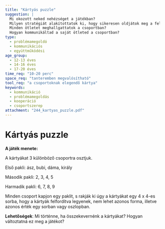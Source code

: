 ```yaml
---
title: "Kártyás puzzle"
suggestion: | 
  Mi okozott neked nehézséget a játékban?
  Milyen stratégiát alakítottatok ki, hogy sikeresen oldjátok meg a feladatot? Mi volt a te szereped a csoportban? 
  Minden ötletet meghallgattatok a csoportban?
  Hogyan kommunikáltad a saját ötleted a csoportban?
type:
  - problémamegoldó
  - kommunikációs
  - együttműködési
age_group:
  - 12-13 éves
  - 14-16 éves
  - 17-20 éves
time_req: "10-20 perc"
space_req: "tanteremben megvalósítható"
tool_req: "a csoportoknak elegendő kártya"
keywords: 
  - kommunikáció
  - problémamegoldás
  - kooperáció
  - csoportszerep
attachment: "244_kartyas_puzzle.pdf"
---
```


# Kártyás puzzle

**A játék menete:**

A kártyákat 3 különböző csoportra osztjuk.

Első pakli: ász, bubi, dáma, király

Második pakli: 2, 3, 4, 5

Harmadik pakli: 6, 7, 8, 9

Minden csoport kapjon egy paklit, s rakják ki úgy a kártyákat egy 4 x 4-es sorba, hogy a kártyák felfordítva legyenek, nem lehet azonos forma, illetve azonos érték egy sorban vagy oszlopban.

**Lehetőségek**: Mi történne, ha összekevernénk a kártyákat? Hogyan változtatná ez meg a játékot?
  
  
